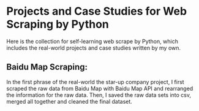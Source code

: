 # Projects and Case Studies for Web Scraping by Python 
Here is the collection for self-learning web scrape by Python, which includes the real-world projects and case studies written by my own. 

## Baidu Map Scraping:
   In the first phrase of the real-world the star-up company project, I first scraped the raw data from Baidu Map with Baidu Map API and rearranged the information for the raw data. Then, I saved the raw data sets into csv, merged all together and cleaned the final dataset.  
